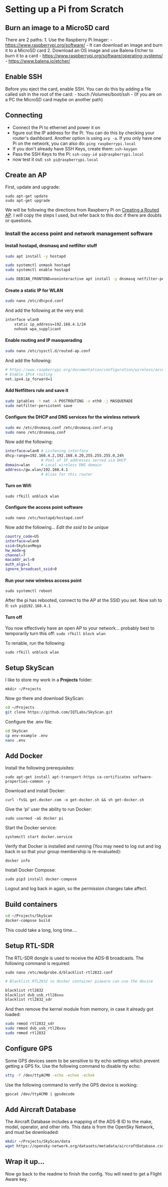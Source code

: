 # Setting up a Pi from Scratch

## Burn an image to a MicroSD card

There are 2 paths:
	1. Use the Raspberry Pi Imager:
		- https://www.raspberrypi.org/software/
		- It can download an image and burn it to a MicroSD card
	2. Download an OS image and use Balena Etcher to burn it to a card
		- https://www.raspberrypi.org/software/operating-systems/
        - https://www.balena.io/etcher/
        

## Enable SSH
Before you eject the card, enable SSH. You can do this by adding a file called ssh in the root of the card:
	- touch /Volumes/boot/ssh
    - (If you are on a PC the MicroSD card maybe on another path)

 ## Connecting
- Connect the Pi to ethernet and power it on
- figure out the IP address for the Pi. You can do this by checking your router's dashboard. Another option is using `arp -a`. If you only have one Pi on the network, you can also do: `ping raspberrypi.local`
- If you don't already have SSH Keys, create them: `ssh-keygen`
- Pass the SSH Keys to the Pi: `ssh-copy-id pi@raspberrypi.local`
- now test it out: `ssh pi@raspberrypi.local`

## Create an AP
First, update and upgrade:
````
sudo apt-get update
sudo apt-get upgrade    
````

We will be following the directions from Raspberry Pi on [Creating a Routed AP](https://www.raspberrypi.org/documentation/configuration/wireless/access-point-routed.md). I will copy the steps I used, but refer back to this doc if there are doubts or questions.

### Install the access point and network management software

#### Install hostapd, dnsmasq and netfilter stuff
```bash
sudo apt install -y hostapd
```

```bash
sudo systemctl unmask hostapd
sudo systemctl enable hostapd
```

```bash
sudo DEBIAN_FRONTEND=noninteractive apt install -y dnsmasq netfilter-persistent iptables-persistent
```

#### Create a static IP for WLAN

```bash
sudo nano /etc/dhcpcd.conf
```

And add the following at the very end: 

```bash
interface wlan0
    static ip_address=192.168.4.1/24
    nohook wpa_supplicant
```

#### Enable routing and IP masquerading
```bash
sudo nano /etc/sysctl.d/routed-ap.conf
```
And add the following:

```bash
# https://www.raspberrypi.org/documentation/configuration/wireless/access-point-routed.md
# Enable IPv4 routing
net.ipv4.ip_forward=1
```

#### Add Netfilters rule and save it
```bash
sudo iptables -t nat -A POSTROUTING -o eth0 -j MASQUERADE
sudo netfilter-persistent save
```

#### Configure the DHCP and DNS services for the wireless network

```bash
sudo mv /etc/dnsmasq.conf /etc/dnsmasq.conf.orig
sudo nano /etc/dnsmasq.conf
```

Now add the following:

```bash
interface=wlan0 # Listening interface
dhcp-range=192.168.4.2,192.168.4.20,255.255.255.0,24h
                # Pool of IP addresses served via DHCP
domain=wlan     # Local wireless DNS domain
address=/gw.wlan/192.168.4.1
                # Alias for this router
```

#### Turn on Wifi
`sudo rfkill unblock wlan`

#### Configure the access point software

`sudo nano /etc/hostapd/hostapd.conf`

Now add the following... *Edit the ssid to be unique*

```bash
country_code=US
interface=wlan0
ssid=SkyScanMega
hw_mode=g
channel=7
macaddr_acl=0
auth_algs=1
ignore_broadcast_ssid=0
```


#### Run your new wireless access point
`sudo systemctl reboot`

After the pi has rebooted, connect to the AP at the SSID you set. Now ssh to it: `ssh pi@192.168.4.1`

#### Turn off
You now effectively have an open AP to your network... probably best to temporarily turn this off:
`sudo rfkill block wlan`

To renable, run the following:

`sudo rfkill unblock wlan`


## Setup SkyScan

I like to store my work in a **Projects** folder:

`mkdir ~/Projects`

Now go there and download SkyScan:

```bash
cd ~/Projects
git clone https://github.com/IQTLabs/SkyScan.git
```

Configure the .env file:

```bash
cd SkyScan
cp env-example .env
nano .env
```

## Add Docker

Install the following prerequisites:

`sudo apt-get install apt-transport-https ca-certificates software-properties-common -y`

Download and install Docker:

`curl -fsSL get.docker.com -o get-docker.sh && sh get-docker.sh`

Give the ‘pi’ user the ability to run Docker:

`sudo usermod -aG docker pi`

Start the Docker service:

`systemctl start docker.service`

Verify that Docker is installed and running (You may need to log out and log back in so that your group membership is re-evaluated):

`docker info`

Install Docker Compose:

`sudo pip3 install docker-compose`

Logout and log back in again, so the permission changes take affect.

## Build containers

```bash
cd ~/Projects/SkyScan
docker-compose build
```

This could take a long, long time....


## Setup RTL-SDR

The RTL-SDR dongle is used to receive the ADS-B broadcasts. The following command is required:

`sudo nano /etc/modprobe.d/blacklist-rtl2832.conf`

```bash
# Blacklist RTL2832 so docker container piaware can use the device

blacklist rtl2832
blacklist dvb_usb_rtl28xxu
blacklist rtl2832_sdr
```

And then remove the kernel module from memory, in case it already got loaded:

```bash
sudo rmmod rtl2832_sdr
sudo rmmod dvb_usb_rtl28xxu
sudo rmmod rtl2832
```

## Configure GPS
Some GPS devices seem to be sensitive to tty echo settings which prevent getting a GPS fix. Use the following command to disable tty echo:

```bash
stty -F /dev/ttyACM0 -echo -echoe -echok
```

Use the following command to verify the GPS device is working:

```bash
gpscat /dev/ttyACM0 | gpsdecode
```

## Add Aircraft Database
The Aircraft Database includes a mapping of the ADS-B ID to the make, model, operator, and other info.  This data is from the OpenSky Network, and must be downloaded:

```bash
mkdir ~/Projects/SkyScan/data
wget https://opensky-network.org/datasets/metadata/aircraftDatabase.csv -P ~/Projects/SkyScan/data
```

## Wrap it up...

Now go back to the readme to finish the config. You will need to get a Flight Aware key.
